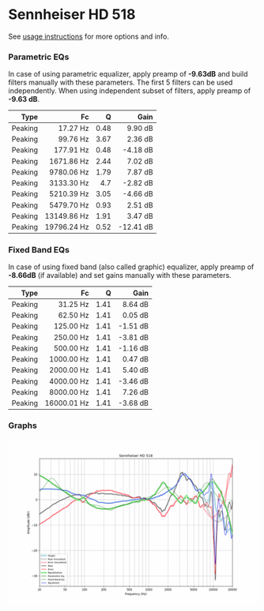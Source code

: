 # Sennheiser HD 518
See [usage instructions](https://github.com/jaakkopasanen/AutoEq#usage) for more options and info.

### Parametric EQs
In case of using parametric equalizer, apply preamp of **-9.63dB** and build filters manually
with these parameters. The first 5 filters can be used independently.
When using independent subset of filters, apply preamp of **-9.63 dB**.

| Type    | Fc          |    Q | Gain      |
|--------:|------------:|-----:|----------:|
| Peaking | 17.27 Hz    | 0.48 | 9.90 dB   |
| Peaking | 99.76 Hz    | 3.67 | 2.36 dB   |
| Peaking | 177.91 Hz   | 0.48 | -4.18 dB  |
| Peaking | 1671.86 Hz  | 2.44 | 7.02 dB   |
| Peaking | 9780.06 Hz  | 1.79 | 7.87 dB   |
| Peaking | 3133.30 Hz  | 4.7  | -2.82 dB  |
| Peaking | 5210.39 Hz  | 3.05 | -4.66 dB  |
| Peaking | 5479.70 Hz  | 0.93 | 2.51 dB   |
| Peaking | 13149.86 Hz | 1.91 | 3.47 dB   |
| Peaking | 19796.24 Hz | 0.52 | -12.41 dB |

### Fixed Band EQs
In case of using fixed band (also called graphic) equalizer, apply preamp of **-8.66dB**
(if available) and set gains manually with these parameters.

| Type    | Fc          |    Q | Gain     |
|--------:|------------:|-----:|---------:|
| Peaking | 31.25 Hz    | 1.41 | 8.64 dB  |
| Peaking | 62.50 Hz    | 1.41 | 0.05 dB  |
| Peaking | 125.00 Hz   | 1.41 | -1.51 dB |
| Peaking | 250.00 Hz   | 1.41 | -3.81 dB |
| Peaking | 500.00 Hz   | 1.41 | -1.16 dB |
| Peaking | 1000.00 Hz  | 1.41 | 0.47 dB  |
| Peaking | 2000.00 Hz  | 1.41 | 5.40 dB  |
| Peaking | 4000.00 Hz  | 1.41 | -3.46 dB |
| Peaking | 8000.00 Hz  | 1.41 | 7.26 dB  |
| Peaking | 16000.01 Hz | 1.41 | -3.68 dB |

### Graphs
![](./Sennheiser%20HD%20518.png)